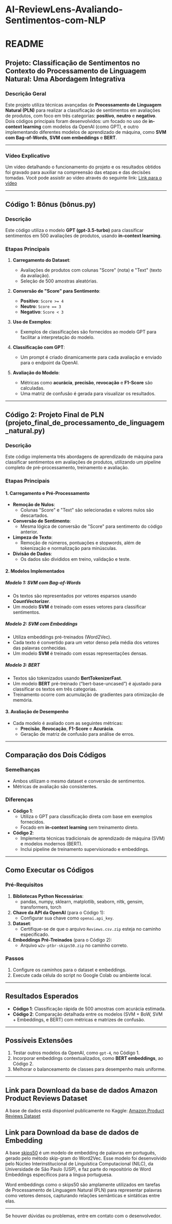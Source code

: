 # AI-ReviewLens-Avaliando-Sentimentos-com-NLP
# README

## Projeto: Classificação de Sentimentos no Contexto do Processamento de Linguagem Natural: Uma Abordagem Integrativa

### **Descrição Geral**
Este projeto utiliza técnicas avançadas de **Processamento de Linguagem Natural (PLN)** para realizar a classificação de sentimentos em avaliações de produtos, com foco em três categorias: **positivo**, **neutro** e **negativo**. Dois códigos principais foram desenvolvidos: um focado no uso de **in-context learning** com modelos da OpenAI (como GPT), e outro implementando diferentes modelos de aprendizado de máquina, como **SVM com Bag-of-Words**, **SVM com embeddings** e **BERT**.

---

### **Vídeo Explicativo**

Um vídeo detalhando o funcionamento do projeto e os resultados obtidos foi gravado para auxiliar na compreensão das etapas e das decisões tomadas. Você pode assistir ao vídeo através do seguinte link: 
[Link para o vídeo](https://drive.google.com/file/d/12t5Yq_TQeoiSQNppVH27IL2BaWmdL6bv/view?usp=sharing)

---

## **Código 1: Bônus (bônus.py)**
### **Descrição**
Este código utiliza o modelo **GPT (gpt-3.5-turbo)** para classificar sentimentos em 500 avaliações de produtos, usando **in-context learning**.

### **Etapas Principais**
1. **Carregamento do Dataset**:
   - Avaliações de produtos com colunas "Score" (nota) e "Text" (texto da avaliação).
   - Seleção de 500 amostras aleatórias.

2. **Conversão de "Score" para Sentimento**:
   - **Positivo**: `Score >= 4`
   - **Neutro**: `Score == 3`
   - **Negativo**: `Score < 3`

3. **Uso de Exemplos**:
   - Exemplos de classificações são fornecidos ao modelo GPT para facilitar a interpretação do modelo.

4. **Classificação com GPT**:
   - Um prompt é criado dinamicamente para cada avaliação e enviado para o endpoint da OpenAI.

5. **Avaliação do Modelo**:
   - Métricas como **acurácia**, **precisão**, **revocação** e **F1-Score** são calculadas.
   - Uma matriz de confusão é gerada para visualizar os resultados.

---

## **Código 2: Projeto Final de PLN (projeto_final_de_processamento_de_linguagem_natural.py)**
### **Descrição**
Este código implementa três abordagens de aprendizado de máquina para classificar sentimentos em avaliações de produtos, utilizando um pipeline completo de pré-processamento, treinamento e avaliação.

### **Etapas Principais**

#### **1. Carregamento e Pré-Processamento**
- **Remoção de Nulos**:
  - Colunas "Score" e "Text" são selecionadas e valores nulos são descartados.
- **Conversão de Sentimento**:
  - Mesma lógica de conversão de "Score" para sentimento do código anterior.
- **Limpeza de Texto**:
  - Remoção de números, pontuações e stopwords, além de tokenização e normalização para minúsculas.
- **Divisão de Dados**:
  - Os dados são divididos em treino, validação e teste.

#### **2. Modelos Implementados**
##### **Modelo 1: SVM com Bag-of-Words**
- Os textos são representados por vetores esparsos usando **CountVectorizer**.
- Um modelo **SVM** é treinado com esses vetores para classificar sentimentos.

##### **Modelo 2: SVM com Embeddings**
- Utiliza embeddings pré-treinados (Word2Vec).
- Cada texto é convertido para um vetor denso pela média dos vetores das palavras conhecidas.
- Um modelo **SVM** é treinado com essas representações densas.

##### **Modelo 3: BERT**
- Textos são tokenizados usando **BertTokenizerFast**.
- Um modelo **BERT** pré-treinado (“bert-base-uncased”) é ajustado para classificar os textos em três categorias.
- Treinamento ocorre com acumulação de gradientes para otimização de memória.

#### **3. Avaliação de Desempenho**
- Cada modelo é avaliado com as seguintes métricas:
  - **Precisão**, **Revocação**, **F1-Score** e **Acurácia**.
  - Geração de matriz de confusão para análise de erros.

---

## **Comparação dos Dois Códigos**
### **Semelhanças**
- Ambos utilizam o mesmo dataset e conversão de sentimentos.
- Métricas de avaliação são consistentes.

### **Diferenças**
- **Código 1**:
  - Utiliza o GPT para classificação direta com base em exemplos fornecidos.
  - Focado em **in-context learning** sem treinamento direto.
- **Código 2**:
  - Implementa técnicas tradicionais de aprendizado de máquina (SVM) e modelos modernos (BERT).
  - Inclui pipeline de treinamento supervisionado e embeddings.

---

## **Como Executar os Códigos**
### **Pré-Requisitos**
1. **Bibliotecas Python Necessárias**:
   - pandas, numpy, sklearn, matplotlib, seaborn, nltk, gensim, transformers, torch
2. **Chave da API da OpenAI** (para o Código 1):
   - Configurar sua chave como `openai.api_key`.
3. **Dataset**:
   - Certifique-se de que o arquivo `Reviews.csv.zip` esteja no caminho especificado.
4. **Embeddings Pré-Treinados** (para o Código 2):
   - Arquivo `w2v-ptbr-skips50.zip` no caminho correto.

### **Passos**
1. Configure os caminhos para o dataset e embeddings.
2. Execute cada célula do script no Google Colab ou ambiente local.

---

## **Resultados Esperados**
- **Código 1**: Classificação rápida de 500 amostras com acurácia estimada.
- **Código 2**: Comparação detalhada entre os modelos (SVM + BoW, SVM + Embeddings, e BERT) com métricas e matrizes de confusão.

---

## **Possíveis Extensões**
1. Testar outros modelos da OpenAI, como `gpt-4`, no Código 1.
2. Incorporar embeddings contextualizados, como **BERT embeddings**, ao Código 2.
3. Melhorar o balanceamento de classes para desempenho mais uniforme.

---

## **Link para Download da base de dados Amazon Product Reviews Dataset**
A base de dados está disponível publicamente no Kaggle: [Amazon Product Reviews Dataset](https://www.kaggle.com/datasets/arhamrumi/amazon-product-reviews/data)

## **Link para Download da base de dados de Embedding**
A base [skips50](http://nilc.icmc.usp.br/embeddings) é um modelo de embedding de palavras em português, gerado pelo método skip-gram do Word2Vec. Esse modelo foi desenvolvido pelo Núcleo Interinstitucional de Linguística Computacional (NILC), da Universidade de São Paulo (USP), e faz parte do repositório de Word Embeddings específicos para a língua portuguesa.

Word embeddings como o skips50 são amplamente utilizados em tarefas de Processamento de Linguagem Natural (PLN) para representar palavras como vetores densos, capturando relações semânticas e sintáticas entre elas.

---

Se houver dúvidas ou problemas, entre em contato com o desenvolvedor.


